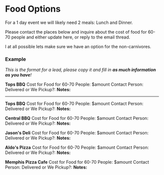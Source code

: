 Food Options
====

For a 1 day event we will likely need 2 meals: Lunch and Dinner.

Please contact the places below and inquire about the cost of food for 60-70 people and either update here, or reply to the email thread.

I at all possible lets make sure we have an option for the non-carnivores.


### Example

_This is the format for a lead, please copy it and fill in __as much information as you have__!_

__Tops BBQ__
Cost for Food for 60-70 People: $amount
Contact Person:
Delivered or We Pickup?:
__Notes:__

---

__Tops BBQ__
Cost for Food for 60-70 People: $amount
Contact Person:
Delivered or We Pickup?:
__Notes:__

__Central BBQ__
Cost for Food for 60-70 People: $amount
Contact Person:
Delivered or We Pickup?:
__Notes:__

__Jason's Deli__
Cost for Food for 60-70 People: $amount
Contact Person:
Delivered or We Pickup?:
__Notes:__

__Aldo's Pizza__
Cost for Food for 60-70 People: $amount
Contact Person:
Delivered or We Pickup?:
__Notes:__

__Memphis Pizza Cafe__
Cost for Food for 60-70 People: $amount
Contact Person:
Delivered or We Pickup?:
__Notes:__
